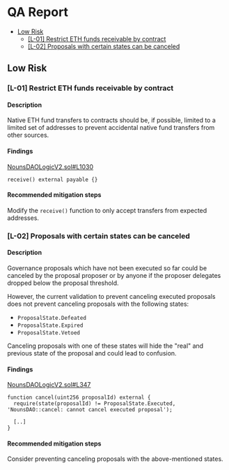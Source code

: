 # QA Report

- [Low Risk](#low-risk)
  - [[L-01] Restrict ETH funds receivable by contract](#l-01-restrict-eth-funds-receivable-by-contract)
  - [[L-02] Proposals with certain states can be canceled](#l-02-proposals-with-certain-states-can-be-canceled)

## Low Risk

### [L-01] Restrict ETH funds receivable by contract

#### Description

Native ETH fund transfers to contracts should be, if possible, limited to a limited set of addresses to prevent accidental native fund transfers from other sources.

#### Findings

[NounsDAOLogicV2.sol#L1030](https://github.com/code-423n4/2022-08-nounsdao/blob/45411325ec14c6d747b999a40367d3c5109b5a89/contracts/governance/NounsDAOLogicV2.sol#L1030)

```solidity
receive() external payable {}
```

#### Recommended mitigation steps

Modify the `receive()` function to only accept transfers from expected addresses.

### [L-02] Proposals with certain states can be canceled

#### Description

Governance proposals which have not been executed so far could be canceled by the proposal proposer or by anyone if the proposer delegates dropped below the proposal threshold.

However, the current validation to prevent canceling executed proposals does not prevent canceling proposals with the following states:

- `ProposalState.Defeated`
- `ProposalState.Expired`
- `ProposalState.Vetoed`

Canceling proposals with one of these states will hide the "real" and previous state of the proposal and could lead to confusion.

#### Findings

[NounsDAOLogicV2.sol#L347](https://github.com/code-423n4/2022-08-nounsdao/blob/45411325ec14c6d747b999a40367d3c5109b5a89/contracts/governance/NounsDAOLogicV2.sol#L347)

```solidity
function cancel(uint256 proposalId) external {
  require(state(proposalId) != ProposalState.Executed, 'NounsDAO::cancel: cannot cancel executed proposal');

  [..]
}
```

#### Recommended mitigation steps

Consider preventing canceling proposals with the above-mentioned states.
